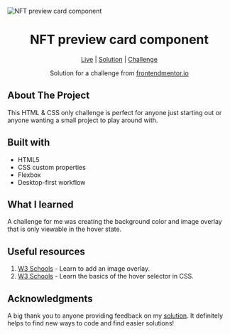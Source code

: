![NFT preview card component]()

<h1 align="center">NFT preview card component</h1>

<div align="center">

[Live]()
| [Solution]()
| [Challenge](https://www.frontendmentor.io/challenges/nft-preview-card-component-SbdUL_w0U)

Solution for a challenge from [frontendmentor.io](https://www.frontendmentor.io/)

</div>

## About The Project

This HTML & CSS only challenge is perfect for anyone just starting out or anyone wanting a small project to play around with.

## Built with

- HTML5
- CSS custom properties
- Flexbox
- Desktop-first workflow

## What I learned

A challenge for me was creating the background color and image overlay that is only viewable in the hover state.

## Useful resources

1. [W3 Schools](https://www.w3schools.com/howto/howto_css_image_overlay.asp) - Learn to add an image overlay.
2. [W3 Schools](https://www.w3schools.com/CSSref/sel_hover.php) - Learn the basics of the hover selector in CSS.

## Acknowledgments

A big thank you to anyone providing feedback on my [solution](). It definitely helps to find new ways to code and find easier solutions!
